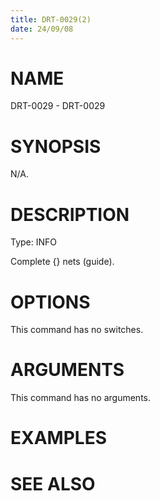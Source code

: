 ```yaml
---
title: DRT-0029(2)
date: 24/09/08
---
```


# NAME

DRT-0029 - DRT-0029

# SYNOPSIS

N/A.

# DESCRIPTION

Type: INFO

Complete {} nets (guide).

# OPTIONS

This command has no switches.

# ARGUMENTS

This command has no arguments.

# EXAMPLES

# SEE ALSO
